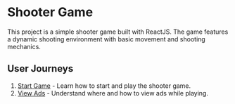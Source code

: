 # Shooter Game

This project is a simple shooter game built with ReactJS. The game features a dynamic shooting environment with basic movement and shooting mechanics.

## User Journeys

1. [Start Game](docs/journeys/start-game.md) - Learn how to start and play the shooter game.
2. [View Ads](docs/journeys/view-ads.md) - Understand where and how to view ads while playing.
